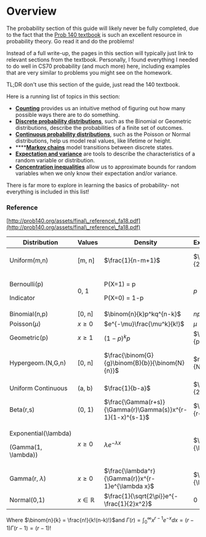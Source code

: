 # Overview

The probability section of this guide will likely never be fully completed, due to the fact that the [Prob 140 textbook](http://prob140.org/textbook/content/README.html) is such an excellent resource in probability theory. Go read it and do the problems!

Instead of a full write-up, the pages in this section will typically just link to relevant sections from the textbook. Personally, I found everything I needed to do well in CS70 probability (and much more) here, including examples that are very similar to problems you might see on the homework.

TL;DR don't use this section of the guide, just read the 140 textbook.

Here is a running list of topics in this section:

* [**Counting**](counting.md) provides us an intuitive method of figuring out how many possible ways there are to do something.
* [**Discrete probability distributions**](discrete-probability.md), such as the Binomial or Geometric distributions, describe the probabilities of a finite set of outcomes.
* [**Continuous probability distributions**](continuous-probability.md), such as the Poisson or Normal distributions, help us model real values, like lifetime or height.
* ****[**Markov chains**](markov-chains.md) model transitions between discrete states.
* [**Expectation and variance**](expectation-and-variance.md) are tools to describe the characteristics of a random variable or distribution.
* [**Concentration inequalities**](concentration-inequalities.md) allow us to approximate bounds for random variables when we only know their expectation and/or variance.

There is far more to explore in learning the basics of probability- not everything is included in this list!

### Reference

[http://prob140.org/assets/final\_reference\_fa18.pdf](http://prob140.org/assets/final\_reference\_fa18.pdf)

| Distribution                                                                                              | Values               | Density                                                      | Expectation           | Variance                                   | Links |
| --------------------------------------------------------------------------------------------------------- | -------------------- | ------------------------------------------------------------ | --------------------- | ------------------------------------------ | ----- |
| Uniform(m,n)                                                                                              | \[m, n]              | $\frac{1}{n-m+1}$                                          | $\frac{m+n}{2}$     | $\frac{(n-m+1)^2-1}{12}$                 |       |
| <p>Bernoulli(p)</p><p>Indicator</p>                                                                       | 0, 1                 | <p>P(X=1) = p</p><p>P(X=0) = 1-p</p>                         | $p$                 | $p(1-p)$                                 |       |
| Binomial(n,p)                                                                                             | \[0, n]              | $\binom{n}{k}p^kq^{n-k}$                                   | $np$                | $np(1-p)$                                |       |
| Poisson($\mu$)                                                                                          | $x\ge0$            | $e^{-\mu}\frac{\mu^k}{k!}$                                 | $\mu$               | $\mu$                                    |       |
| Geometric(p)                                                                                              | $x \ge 1$          | $(1-p)^kp$                                                 | $\frac{1}{p}$       | $\frac{1-p}{p^2}$                        |       |
| Hypergeom.(N,G,n)                                                                                         | \[0, n]              | $\frac{\binom{G}{g}\binom{B}{b}}{\binom{N}{n}}$            | $n\frac{G}{N}$      | $n\frac{G}{N}\frac{B}{N}\frac{N-n}{N-1}$ |       |
| Uniform Continuous                                                                                        | (a, b)               | $\frac{1}{b-a}$                                            | $\frac{a+b}{2}$     | $\frac{(b-a)^2}{12}$                     |       |
| Beta(r,s)                                                                                                 | (0, 1)               | $\frac{\Gamma(r+s)}{\Gamma(r)\Gamma(s)}x^{r-1}(1-x)^{s-1}$ | $\frac{r}{r+s}$     | $\frac{rs}{(r+s)^2(r+s)}$                |       |
| <p>Exponential(<span class="math">\lambda</span>)</p><p>(Gamma(1, <span class="math">\lambda</span>))</p> | $x\ge0$            | $\lambda e^{-\lambda x}$                                   | $\frac{1}{\lambda}$ | $\frac{1}{\lambda^2}$                    |       |
| Gamma(r, $\lambda$)                                                                                     | $x\ge0$            | $\frac{\lambda^r}{\Gamma(r)}x^{r-1}e^{\lambda x}$          | $\frac{r}{\lambda}$ | $\frac{r}{\lambda^2}$                    |       |
| Normal(0,1)                                                                                               | $x \in \mathbb{R}$ | $\frac{1}{\sqrt{2\pi}}e^{-\frac{1}{2}x^2}$                 | 0                     | 1                                          |       |

Where $\binom{n}{k} = \frac{n!}{k!(n-k)!}$and $\Gamma(r) = \int_0^\infty x^{r-1}e^{-x}dx = (r-1)\Gamma(r-1) = (r-1)!$
